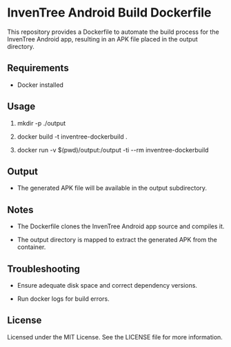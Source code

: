 InvenTree Android Build Dockerfile
==================================

This repository provides a Dockerfile to automate the build process for the InvenTree Android app, resulting in an APK file placed in the output directory.

Requirements
------------

*   Docker installed
    

Usage
-----

1.  mkdir -p ./output
    
2.  docker build -t inventree-dockerbuild .
    
3.  docker run -v $(pwd)/output:/output -ti --rm inventree-dockerbuild
    

Output
------

*   The generated APK file will be available in the output subdirectory.
    

Notes
-----

*   The Dockerfile clones the InvenTree Android app source and compiles it.   
    
*   The output directory is mapped to extract the generated APK from the container.
    

Troubleshooting
---------------

*   Ensure adequate disk space and correct dependency versions.
    
*   Run docker logs for build errors.
    

License
-------

Licensed under the MIT License. See the LICENSE file for more information.